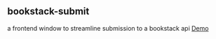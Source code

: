 ## bookstack-submit
a frontend window to streamline submission to a bookstack api
<a href="https://gilded-buttercream-144786.netlify.app/" target="_blank">Demo</a>
